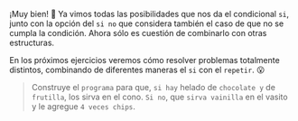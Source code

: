 <gs-attire attire-url="https://raw.githubusercontent.com/MumukiProject/mumuki-guia-gobstones-alternativa-kids/master/assets/attires/config.json"> </gs-attire> <gs-toolbox toolbox-url="https://raw.githubusercontent.com/MumukiProject/mumuki-guia-gobstones-muchos-sabores-combinados-kids/master/assets/toolbox.xml"> </gs-toolbox>

¡Muy bien! :tada: Ya vimos todas las posibilidades que nos da el condicional `si`, junto con la opción del `si no` que considera también el caso de que no se cumpla la condición. Ahora sólo es cuestión de combinarlo con otras estructuras.

En los próximos ejercicios veremos cómo resolver problemas totalmente distintos, combinando de diferentes maneras el `si` con el `repetir`. :open_mouth:

> Construye el `programa` para que, `si hay` helado de `chocolate y` de `frutilla`, los sirva en el cono. `Si no`, que `sirva vainilla` en el vasito y le agregue `4 veces chips`. 

